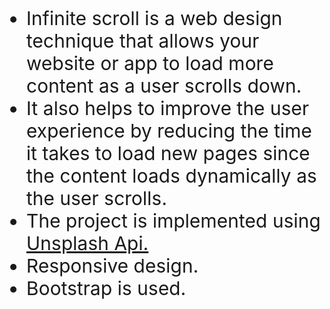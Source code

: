 <ul>
  <li style = 'font-size:30px'>Infinite scroll is a web design technique that allows your website or app to load more content as a user scrolls down.</li>
  <li style = 'font-size:30px'>It also helps to improve the user experience by reducing the time it takes to load new pages since the content loads dynamically as the user scrolls.</li>
  <li style = 'font-size:30px'>The project is implemented using <a href = 'https://unsplash.com/developers' >Unsplash Api.</a></li>
  <li style = 'font-size:30px'>Responsive design.</li>
  <li style = 'font-size:30px'>Bootstrap is used.</li>
  </ul>